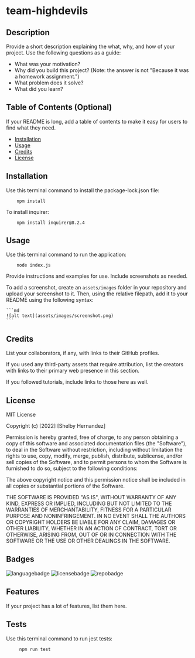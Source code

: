 # team-highdevils


## Description

Provide a short description explaining the what, why, and how of your project. Use the following questions as a guide:

- What was your motivation?
- Why did you build this project? (Note: the answer is not "Because it was a homework assignment.")
- What problem does it solve?
- What did you learn?

## Table of Contents (Optional)

If your README is long, add a table of contents to make it easy for users to find what they need.

- [Installation](#installation)
- [Usage](#usage)
- [Credits](#credits)
- [License](#license)

## Installation

Use this terminal command to install the package-lock.json file:

```
    npm install
```

To install inquirer:

```
    npm install inquirer@8.2.4
```

## Usage


Use this terminal command to run the application:

```
    node index.js
```

Provide instructions and examples for use. Include screenshots as needed.

To add a screenshot, create an `assets/images` folder in your repository and upload your screenshot to it. Then, using the relative filepath, add it to your README using the following syntax:

    ```md
    ![alt text](assets/images/screenshot.png)
    ```

## Credits

List your collaborators, if any, with links to their GitHub profiles.

If you used any third-party assets that require attribution, list the creators with links to their primary web presence in this section.

If you followed tutorials, include links to those here as well.

## License

MIT License

Copyright (c) [2022] [Shelby Hernandez]

Permission is hereby granted, free of charge, to any person obtaining a copy
of this software and associated documentation files (the "Software"), to deal
in the Software without restriction, including without limitation the rights
to use, copy, modify, merge, publish, distribute, sublicense, and/or sell
copies of the Software, and to permit persons to whom the Software is
furnished to do so, subject to the following conditions:

The above copyright notice and this permission notice shall be included in all
copies or substantial portions of the Software.

THE SOFTWARE IS PROVIDED "AS IS", WITHOUT WARRANTY OF ANY KIND, EXPRESS OR
IMPLIED, INCLUDING BUT NOT LIMITED TO THE WARRANTIES OF MERCHANTABILITY,
FITNESS FOR A PARTICULAR PURPOSE AND NONINFRINGEMENT. IN NO EVENT SHALL THE
AUTHORS OR COPYRIGHT HOLDERS BE LIABLE FOR ANY CLAIM, DAMAGES OR OTHER
LIABILITY, WHETHER IN AN ACTION OF CONTRACT, TORT OR OTHERWISE, ARISING FROM,
OUT OF OR IN CONNECTION WITH THE SOFTWARE OR THE USE OR OTHER DEALINGS IN THE
SOFTWARE.

## Badges

![languagebadge](https://img.shields.io/github/languages/count/shernandez927/team-highdevils?style=for-the-badge) ![licensebadge](https://img.shields.io/github/license/shernandez927/team-highdevils?style=for-the-badge) ![repobadge](https://img.shields.io/github/repo-size/shernandez927/team-highdevils?style=for-the-badge)

## Features

If your project has a lot of features, list them here.

## Tests

Use this terminal command to run jest tests:

```
     npm run test
```
